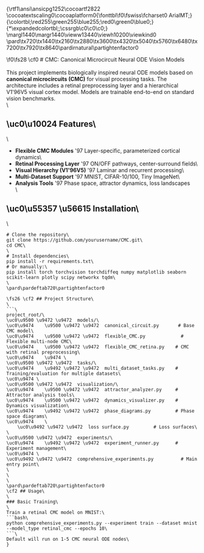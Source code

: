 {\rtf1\ansi\ansicpg1252\cocoartf2822
\cocoatextscaling0\cocoaplatform0{\fonttbl\f0\fswiss\fcharset0 ArialMT;}
{\colortbl;\red255\green255\blue255;\red0\green0\blue0;}
{\*\expandedcolortbl;;\cssrgb\c0\c0\c0;}
\margl1440\margr1440\vieww13440\viewh10200\viewkind0
\pard\tx720\tx1440\tx2160\tx2880\tx3600\tx4320\tx5040\tx5760\tx6480\tx7200\tx7920\tx8640\pardirnatural\partightenfactor0

\f0\fs28 \cf0 # CMC: Canonical Microcircuit Neural ODE Vision Models\
\
This project implements biologically inspired neural ODE models based on **canonical microcircuits (CMC)** for visual processing tasks. The architecture includes a retinal preprocessing layer and a hierarchical V1\'96V5 visual cortex model. Models are trainable end-to-end on standard vision benchmarks.\
\
## \uc0\u10024  Features\
\
- **Flexible CMC Modules** \'97 Layer-specific, parameterized cortical dynamics\
- **Retinal Processing Layer** \'97 ON/OFF pathways, center-surround fields\
- **Visual Hierarchy (V1\'96V5)** \'97 Laminar and recurrent processing\
- **Multi-Dataset Support** \'97 MNIST, CIFAR-10/100, Tiny ImageNet\
- **Analysis Tools** \'97 Phase space, attractor dynamics, loss landscapes\
\
## \uc0\u55357 \u56615  Installation\
\
```bash\
# Clone the repository\
git clone https://github.com/yourusername/CMC.git\
cd CMC\
\
# Install dependencies\
pip install -r requirements.txt\
# Or manually:\
pip install torch torchvision torchdiffeq numpy matplotlib seaborn scikit-learn plotly scipy networkx tqdm\
\
\pard\pardeftab720\partightenfactor0

\fs26 \cf2 ## Project Structure\
\
```\
project_root/\
\uc0\u9500 \u9472 \u9472  models/\
\uc0\u9474    \u9500 \u9472 \u9472  canonical_circuit.py       # Base CMC model\
\uc0\u9474    \u9500 \u9472 \u9472  flexible_CMC.py             # Flexible multi-node CMC\
\uc0\u9474    \u9500 \u9472 \u9472  flexible_CMC_retina.py    # CMC with retinal preprocessing\
\uc0\u9474    \u9474 \
\uc0\u9500 \u9472 \u9472  tasks/\
\uc0\u9474    \u9492 \u9472 \u9472  multi_dataset_tasks.py    # Training/evaluation for multiple datasets\
\uc0\u9474 \
\uc0\u9500 \u9472 \u9472  visualization/\
\uc0\u9474    \u9500 \u9472 \u9472  attractor_analyzer.py     # Attractor analysis tools\
\uc0\u9474    \u9500 \u9472 \u9472  dynamics_visualizer.py    # Dynamics visualization\
\uc0\u9474    \u9492 \u9472 \u9472  phase_diagrams.py         # Phase space diagrams\
\uc0\u9474    \
	\uc0\u9492 \u9472 \u9472  loss surface.py         # Loss surfaces\
\
\uc0\u9500 \u9472 \u9472  experiments/\
\uc0\u9474    \u9492 \u9472 \u9472  experiment_runner.py      # Experiment management\
\uc0\u9474 \
\uc0\u9492 \u9472 \u9472  comprehensive_experiments.py          # Main entry point\
\
\
\
\pard\pardeftab720\partightenfactor0
\cf2 ## Usage\
\
### Basic Training\
\
Train a retinal CMC model on MNIST:\
```bash\
python comprehensive_experiments.py --experiment train --dataset mnist --model_type retinal_cmc --epochs 10\
```\
Default will run on 1-5 CMC neural ODE nodes\
}